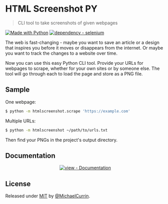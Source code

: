 # HTML Screenshot PY
> CLI tool to take screenshots of given webpages

[![Made with Python](https://img.shields.io/badge/Python->=3.6-blue?logo=python&logoColor=white)](https://python.org)
[![dependency - selenium](https://img.shields.io/badge/selenium-3-blue)](https://pypi.org/project/selenium)

The web is fast-changing - maybe you want to save an article or a design that inspires you before it moves or disappears from the internet. Or maybe you want to track the changes to a website over time.

Now you can use this easy Python CLI tool. Provide your URLs for webpages to scrape, whether for your own sites or by someone else. The tool will go through each to load the page and store as a PNG file.


## Sample

One webpage:

```sh
$ python -m htmlscreenshot.scrape 'https://example.com'
```

Multiple URLs:

```sh
$ python -m htmlscreenshot ~/path/to/urls.txt
```

Then find your PNGs in the project's output directory.


## Documentation

<div align="center">

[![view - Documentation](https://img.shields.io/badge/view-Online_Documentation-blue?style=for-the-badge)](https://michaelcurrin.github.io/html-screenshot-py/ "Go to docs site")

</div>


## License

Released under [MIT](/LICENSE) by [@MichaelCurrin](https://github.com/MichaelCurrin).
